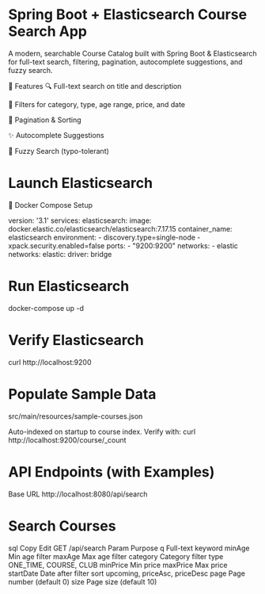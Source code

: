 # Spring Boot + Elasticsearch Course Search App
A modern, searchable Course Catalog built with Spring Boot & Elasticsearch for full-text search, filtering, pagination, autocomplete suggestions, and fuzzy search.

🚀 Features
🔍 Full-text search on title and description

🎯 Filters for category, type, age range, price, and date

🔄 Pagination & Sorting

✨ Autocomplete Suggestions

🐛 Fuzzy Search (typo-tolerant)

# Launch Elasticsearch
📂 Docker Compose Setup

version: '3.1'
services:
  elasticsearch:
    image: docker.elastic.co/elasticsearch/elasticsearch:7.17.15
    container_name: elasticsearch
    environment:
      - discovery.type=single-node
      - xpack.security.enabled=false
    ports:
      - "9200:9200"
    networks:
      - elastic
networks:
  elastic:
    driver: bridge

# Run Elasticsearch
docker-compose up -d

# Verify Elasticsearch
curl http://localhost:9200

# Populate Sample Data
src/main/resources/sample-courses.json

Auto-indexed on startup to course index.
Verify with:
curl http://localhost:9200/course/_count

# API Endpoints (with Examples)
Base URL
http://localhost:8080/api/search

# Search Courses
sql
Copy
Edit
GET /api/search
Param	Purpose
q	Full-text keyword
minAge	Min age filter
maxAge	Max age filter
category	Category filter
type	ONE_TIME, COURSE, CLUB
minPrice	Min price
maxPrice	Max price
startDate	Date after filter
sort	upcoming, priceAsc, priceDesc
page	Page number (default 0)
size	Page size (default 10)
